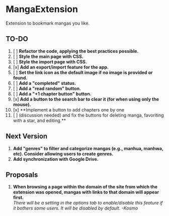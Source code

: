# MangaExtension
Extension to bookmark mangas you like.

## TO-DO

1. [ ] **Refactor the code, applying the best practices possible.**
2. [ ] **Style the main page with CSS.**
3. [ ] **Style the import page with CSS.**
4. [x] **Add an export/import feature for the app.**
5. [ ] **Set the link icon as the default image if no image is provided or found.**
6. [ ] **Add a "completed" status.**
7. [ ] **Add a "read random" button.**
8. [ ] **Add a "+1 chapter button" button.**
9. [x] **Add a button to the search bar to clear it (for when using only the mouse).**
10. [x] **Implement a button to add chapters one by one
11. [ ] (discussion needed) and fix the buttons for deleting manga, favoriting with a star, and editing.**

## Next Version

1. **Add "genres" to filter and categorize mangas (e.g., manhua, manhwa, etc). Consider allowing users to create genres.**
2. **Add synchronization with Google Drive.**

## Proposals

1. **When browsing a page within the domain of the site from which the extension was opened, mangas with links to that domain will appear first.**  
   *There will be a setting in the options tab to enable/disable this feature if it bothers some users.
   It will be disabled by default.*
   *-Kosmo*
